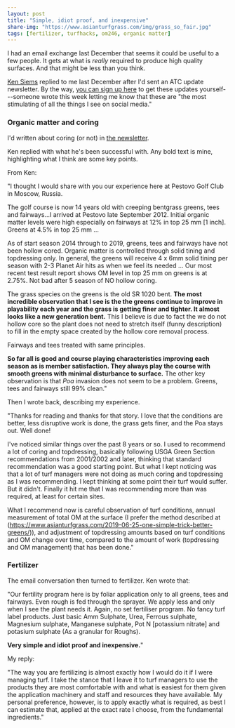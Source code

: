 ```yaml
---
layout: post
title: "Simple, idiot proof, and inexpensive"
share-img: "https://www.asianturfgrass.com/img/grass_so_fair.jpg"
tags: [fertilizer, turfhacks, om246, organic matter]
---
```


I had an email exchange last December that seems it could be useful to a few people. It gets at what is *really* required to produce high quality surfaces. And that might be less than you think.

[Ken Siems](https://www.linkedin.com/in/ken-siems-cgcs-mg-800ab218/) replied to me last December after I'd sent an ATC update newsletter. By the way, [you can sign up here](https://www.asianturfgrass.com/lists/) to get these updates yourself---someone wrote this week letting me know that these are "the most stimulating of all the things I see on social media."

### Organic matter and coring

I'd written about coring (or not) in [the newsletter](https://www.asianturfgrass.com/archive/). 

Ken replied with what he's been successful with. Any bold text is mine, highlighting what I think are some key points. 

From Ken:

"I thought I would share with you our experience here at Pestovo Golf Club in Moscow, Russia.

The golf course is now 14 years old with creeping bentgrass greens, tees and fairways...I arrived at Pestovo late September 2012. Initial organic matter levels were high especially on fairways at 12% in top 25 mm [1 inch]. Greens at 4.5% in top 25 mm ...

As of start season 2014 through to 2019, greens, tees and fairways have not been hollow cored. Organic matter is controlled through solid tining and topdressing only. In general, the greens will receive 4 x 6mm solid tining per season with 2-3 Planet Air hits as when we feel its needed ... Our most recent test result report shows OM level in top 25 mm on greens is at 2.75%. Not bad after 5 season of NO hollow coring. 

The grass species on the greens is the old SR 1020 bent. **The most incredible observation that I see is the the greens continue to improve in playability each year and the grass is getting finer and tighter. It almost looks like a new generation bent.** This I believe is due to fact the we do not hollow core so the plant does not need to stretch itself (funny description) to fill in the empty space created by the hollow core removal process.

Fairways and tees treated with same principles. 

**So far all is good and course playing characteristics improving each season as is member satisfaction. They always play the course with smooth greens with minimal disturbance to surface.** The other key observation is that *Poa* invasion does not seem to be a problem. Greens, tees and fairways still 99% clean." 

Then I wrote back, describing my experience.

"Thanks for reading and thanks for that story. I love that the conditions are better, less disruptive work is done, the grass gets finer, and the Poa stays out. Well done!

I've noticed similar things over the past 8 years or so. I used to recommend a lot of coring and topdressing, basically following USGA Green Section recommendations from 2001/2002 and later, thinking that standard recommendation was a good starting point. But what I kept noticing was that a lot of turf managers were not doing as much coring and topdressing as I was recommending. I kept thinking at some point their turf would suffer. But it didn't. Finally it hit me that I was recommending more than was required, at least for certain sites.

What I recommend now is careful observation of turf conditions, annual measurement of total OM at the surface (I prefer the method described at (https://www.asianturfgrass.com/2019-06-25-one-simple-trick-better-greens/)), and adjustment of topdressing amounts based on turf conditions and OM change over time, compared to the amount of work (topdressing and OM management) that has been done."

### Fertilizer

The email conversation then turned to fertilizer. Ken wrote that:

"Our fertility program here is by foliar application only to all greens, tees and fairways. Even rough is fed through the sprayer. We apply less and only when I see the plant needs it. Again, no set fertiliser program. No fancy turf label products. Just basic Amm Sulphate, Urea, Ferrous sulphate, Magnesium sulphate, Manganese sulphate, Pot N [potassium nitrate] and potasium sulphate (As a granular for Roughs).

**Very simple and idiot proof and inexpensive.**"

My reply:

"The way you are fertilizing is almost exactly how I would do it if I were managing turf. I take the stance that I leave it to turf managers to use the products they are most comfortable with and what is easiest for them given the application machinery and staff and resources they have available. My personal preference, however, is to apply exactly what is required, as best I can estimate that, applied at the exact rate I choose, from the fundamental ingredients."





